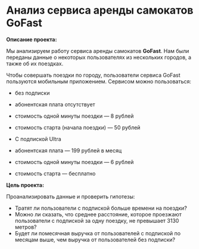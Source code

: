 # Анализ сервиса аренды самокатов GoFast

**Описание проекта:**

Мы анализируем работу сервиса аренды самокатов **GoFast**. Нам были переданы данные о некоторых пользователях из нескольких городов, а также об их поездках.

Чтобы совершать поездки по городу, пользователи сервиса GoFast пользуются мобильным приложением. Сервисом можно пользоваться:

- без подписки
 - абонентская плата отсутствует
 - стоимость одной минуты поездки — 8 рублей
 - стоимость старта (начала поездки) — 50 рублей
 
- С подпиской Ultra
 - абонентская плата — 199 рублей в месяц
 - стоимость одной минуты поездки — 6 рублей
 - стоимость старта — бесплатно
 
 
**Цель проекта:**

Проанализировать данные и проверить гипотезы:

- Тратят ли пользователи с подпиской больше времени на поездки?
- Можно ли сказать, что среднее расстояние, которое проезжают пользователи с подпиской за одну поездку, не превышает 3130 метров?
- Будет ли помесячная выручка от пользователей с подпиской по месяцам выше, чем выручка от пользователей без подписки?
